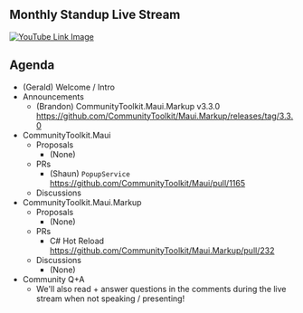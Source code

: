 ## Monthly Standup Live Stream

[![YouTube Link Image](https://github.com/CommunityToolkit/Maui/assets/13558917/55013ed0-8716-4364-8710-dd7689b76618)](https://www.youtube.com/watch?v=N9wMcBP4jtg)


## Agenda

- (Gerald) Welcome / Intro
- Announcements
  - (Brandon) CommunityToolkit.Maui.Markup v3.3.0 https://github.com/CommunityToolkit/Maui.Markup/releases/tag/3.3.0
- CommunityToolkit.Maui
  - Proposals
    - (None)
  - PRs
    - (Shaun) `PopupService` https://github.com/CommunityToolkit/Maui/pull/1165
  - Discussions
- CommunityToolkit.Maui.Markup
  - Proposals
    - (None)
  - PRs
    - C# Hot Reload https://github.com/CommunityToolkit/Maui.Markup/pull/232
  - Discussions
    - (None)
- Community Q+A
  - We'll also read + answer questions in the comments during the live stream when not speaking / presenting!
